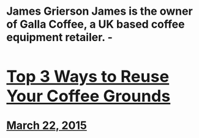 # James Grierson James is the owner of Galla Coffee, a UK based coffee equipment retailer. - [<h2>Top 3 Ways to Reuse Your Coffee Grounds</h2>March 22, 2015](https://ineedcoffee.com/top-3-ways-to-re-use-your-coffee-grounds/)